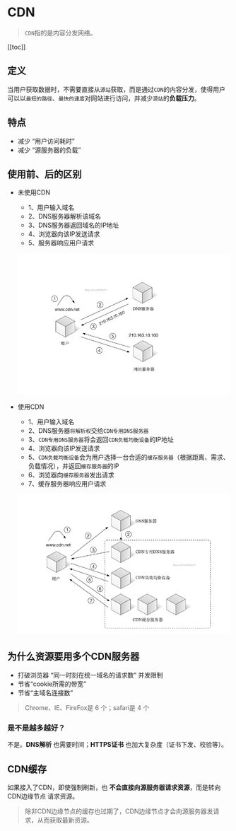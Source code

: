 # CDN
> `CDN`指的是内容分发网络。

[[toc]]

## 定义
当用户获取数据时，不需要直接从`源站`获取，而是通过`CDN`的内容分发，使得用户可以以`最短的路径`、`最快的速度`对网站进行访问，并减少`源站`的**负载压力**。

## 特点
 - 减少 “用户访问耗时”
 - 减少 “源服务器的负载”
 
## 使用前、后的区别
 - 未使用CDN
    - 1、用户输入域名
    - 2、DNS服务器解析该域名
    - 3、DNS服务器返回域名的IP地址
    - 4、浏览器向该IP发送请求
    - 5、服务器响应用户请求

    ![alt](./img/CDN-1.png)
 
 - 使用CDN
    - 1、用户输入域名
    - 2、DNS服务器`将解析权`交给`CDN专用DNS服务器`
    - 3、`CDN专用DNS服务器`将会返回`CDN负载均衡设备`的IP地址
    - 4、浏览器向该IP发送请求
    - 5、`CDN负载均衡设备`会为用户选择一台合适的`缓存服务器`（根据距离、需求、负载情况），并返回`缓存服务器`的IP
    - 6、浏览器向`缓存服务器`发出请求
    - 7、缓存服务器响应用户请求

    ![alt](./img/CDN-2.png)

## 为什么资源要用多个CDN服务器
 - 打破浏览器 “同一时刻在统一域名的请求数” 并发限制
 - 节省“cookie所需的带宽”
 - 节省“主域名连接数”

> Chrome、IE、FireFox是 6 个；safari是 4 个

### 是不是越多越好？
不是。**DNS解析** 也需要时间；**HTTPS证书** 也加大复杂度（证书下发、校验等）。


## CDN缓存
如果接入了CDN，即使强制刷新，也 **不会直接向源服务器请求资源**，而是转向 CDN边缘节点 请求资源。
> 除非CDN边缘节点的缓存也过期了，CDN边缘节点才会向源服务器发请求，从而获取最新资源。

